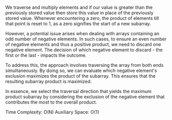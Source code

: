 
We traverse and multiply elements and if our value is greater than the previously stored value then store this value in place of the previously stored value. Whenever encountering a zero, the product of elements till that point is reset to 1, as a zero signifies the start of a new subarray.

However, a potential issue arises when dealing with arrays containing an odd number of negative elements. In such cases, to ensure an even number of negative elements and thus a positive product, we need to discard one negative element. The decision of which negative element to discard - the first or the last - impacts the outcome.

To address this, the approach involves traversing the array from both ends simultaneously. By doing so, we can evaluate which negative element's exclusion maximizes the product of the subarray. This ensures that the resulting subarray product is maximized.

In essence, we select the traversal direction that yields the maximum product subarray by considering the exclusion of the negative element that contributes the most to the overall product.

Time Complexity: O(N)
Auxiliary Space: O(1)
